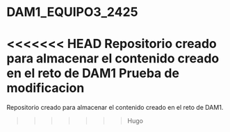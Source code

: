 # DAM1_EQUIPO3_2425
<<<<<<< HEAD
Repositorio creado para almacenar el contenido creado en el reto de DAM1
Prueba de modificacion
=======
Repositorio creado para almacenar el contenido creado en el reto de DAM1.
>>>>>>> Hugo
